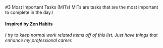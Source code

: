 #3 Most Important Tasks (MITs)
MITs are tasks that are the most important to complete in the day.\

#### Inspired by [Zen Habits](http://zenhabits.net/purpose-your-day-most-important-task/)
###### I try to keep normal work related items off of this list. Just have things that enhance my professional career.
